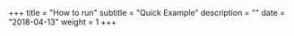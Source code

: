 +++
title = "How to run"
subtitle = "Quick Example"
description = ""
date = "2018-04-13"
weight = 1
+++
